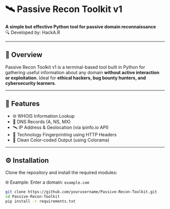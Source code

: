 # 🛰️ Passive Recon Toolkit v1

**A simple but effective Python tool for passive domain reconnaissance**  
🔍 Developed by: HackA.R

---

## 📌 Overview

Passive Recon Toolkit v1 is a terminal-based tool built in Python for gathering useful information about any domain **without active interaction or exploitation**. Ideal for **ethical hackers, bug bounty hunters, and cybersecurity learners**.

---

## 🚀 Features

- 🌐 WHOIS Information Lookup  
- 📡 DNS Records (A, NS, MX)  
- 🛰️ IP Address & Geolocation (via ipinfo.io API)  
- 🧠 Technology Fingerprinting using HTTP Headers  
- 🎨 Clean Color-coded Output (using Colorama)

---

## ⚙️ Installation

Clone the repository and install the required modules:

🌐 Example:
Enter a domain: `example.com`

```bash
git clone https://github.com/yourusername/Passive-Recon-Toolkit.git
cd Passive-Recon-Toolkit
pip install -r requirements.txt
